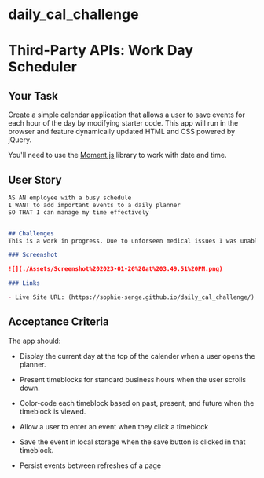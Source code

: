 # daily_cal_challenge

# Third-Party APIs: Work Day Scheduler

## Your Task

Create a simple calendar application that allows a user to save events for each hour of the day by modifying starter code. This app will run in the browser and feature dynamically updated HTML and CSS powered by jQuery.

You'll need to use the [Moment.js](https://momentjs.com/) library to work with date and time. 

## User Story

```md
AS AN employee with a busy schedule
I WANT to add important events to a daily planner
SO THAT I can manage my time effectively


## Challenges
This is a work in progress. Due to unforseen medical issues I was unable to work on this project to date. I will be updating later down the line.

### Screenshot

![](./Assets/Screenshot%202023-01-26%20at%203.49.51%20PM.png)

### Links

- Live Site URL: (https://sophie-senge.github.io/daily_cal_challenge/)
```

## Acceptance Criteria

The app should:

* Display the current day at the top of the calender when a user opens the planner.
 
* Present timeblocks for standard business hours when the user scrolls down.
 
* Color-code each timeblock based on past, present, and future when the timeblock is viewed.
 
* Allow a user to enter an event when they click a timeblock

* Save the event in local storage when the save button is clicked in that timeblock.

* Persist events between refreshes of a page



